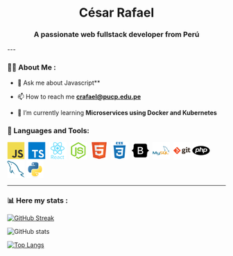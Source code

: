 <div id="header" align="center">
    <h1 align="center">César Rafael</h1>
    <h3 align="center">A passionate web fullstack developer from Perú</h3>
</div>
---

### 👨‍💻 About Me :

- 💬 Ask me about Javascript**

- 📫 How to reach me **crafael@pucp.edu.pe**

- 🌱 I’m currently learning **Microservices using Docker and Kubernetes**


<div align="left">
    <h3>🔨 Languages and Tools:</h3>
    <div>
         <img src="https://github.com/devicons/devicon/blob/master/icons/javascript/javascript-original.svg" title="JavaScript" alt="JavaScript" width="40" height="40"/>&nbsp;
         <img src="https://github.com/devicons/devicon/blob/master/icons/typescript/typescript-original.svg" title="TypeScript" alt="TypeScript" width="40" height="40"/>&nbsp;
        <img src="https://github.com/devicons/devicon/blob/master/icons/react/react-original-wordmark.svg" title="React" alt="React" width="40" height="40"/>&nbsp;
        <img src="https://github.com/devicons/devicon/blob/master/icons/nodejs/nodejs-original.svg" title="Node" alt="Node" width="40" height="40"/>&nbsp;
        <img src="https://github.com/devicons/devicon/blob/master/icons/html5/html5-original.svg" title="HTML5" alt="HTML" width="40" height="40"/>&nbsp;
        <img src="https://github.com/devicons/devicon/blob/master/icons/css3/css3-plain-wordmark.svg"  title="CSS3" alt="CSS" width="40" height="40"/>&nbsp;        
        <img src="https://github.com/devicons/devicon/blob/master/icons/bootstrap/bootstrap-plain.svg" title="Bootstrap" alt="Bootstrap" width="40" height="40"/>&nbsp;
        <img src="https://github.com/devicons/devicon/blob/master/icons/mysql/mysql-original-wordmark.svg" title="MySQL"  alt="MySQL" width="40" height="40"/>&nbsp;
        <img src="https://github.com/devicons/devicon/blob/master/icons/git/git-original-wordmark.svg" title="Git" **alt="Git" width="40" height="40"/>
        <img src="https://github.com/devicons/devicon/blob/master/icons/php/php-plain.svg" title="Git" **alt="Git" width="40" height="40"/>
        <img src="https://github.com/devicons/devicon/blob/master/icons/mysql/mysql-plain.svg" title="Git" **alt="Git" width="40" height="40"/>
        <img src="https://github.com/devicons/devicon/blob/master/icons/python/python-original.svg" title="Git" **alt="Git" width="40" height="40"/>
      </div>
</div>

---

### 📊  Here my stats :

[![GitHub Streak](http://github-readme-streak-stats.herokuapp.com?user=Cesar-Rafael&theme=onedark)](https://git.io/streak-stats)

![GitHub stats](https://github-readme-stats.vercel.app/api?username=Cesar-Rafael&show_icons=true&theme=radical)

[![Top Langs](https://github-readme-stats.vercel.app/api/top-langs/?username=Cesar-Rafael&theme=tokyonight)](https://github.com/anuraghazra/github-readme-stats)
